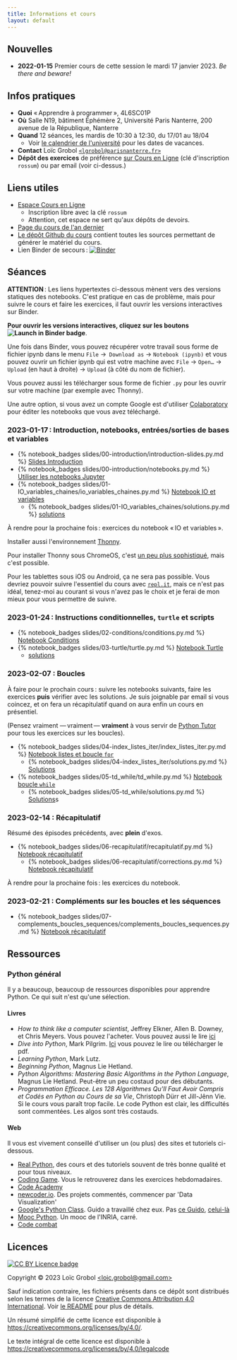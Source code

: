 ```yaml
---
title: Informations et cours
layout: default
---
```


[comment]: <> "LTeX: language=fr"


## Nouvelles

- **2022-01-15** Premier cours de cette session le mardi 17 janvier 2023. *Be there and beware!*


## Infos pratiques

- **Quoi** « Apprendre à programmer », 4L6SC01P
- **Où** Salle N19, bâtiment Éphémère 2, Université Paris Nanterre, 200 avenue de la République,
  Nanterre
- **Quand** 12 séances, les mardis de 10:30 à 12:30, du 17/01 au 18/04
  - Voir [le calendrier de
    l'université](https://etudiants.parisnanterre.fr/calendrier-universitaire/calendrier-universitaire-2022-2023)
    pour les dates de vacances.
- **Contact** Loïc Grobol [`<lgrobol@parisnanterre.fr>`](mailto:lgrobol@parisnanterre.fr)
- **Dépôt des exercices** de préférence [sur Cours en Ligne](https://coursenligne.parisnanterre.fr/course/view.php?id=7459) (clé d'inscription `rossum`)
  ou par email (voir ci-dessus.)

## Liens utiles

- [Espace Cours en Ligne](https://coursenligne.parisnanterre.fr/course/view.php?id=7459)
  - Inscription libre avec la clé `rossum`
  - Attention, cet espace ne sert qu'aux dépôts de devoirs.
- [Page du cours de l'an dernier]({{site.url}}{{site.baseurl}}/2022)
- [Le dépôt Github du cours](https://github.com/LoicGrobol/apprendre-programmer/) contient toutes
  les sources permettant de générer le matériel du cours.
- Lien Binder de secours :
  [![Binder](https://mybinder.org/badge_logo.svg)](https://mybinder.org/v2/gh/LoicGrobol/apprendre-programmer/main)


## Séances

**ATTENTION** : Les liens hypertextes ci-dessous mènent vers des versions statiques des notebooks.
C'est pratique en cas de problème, mais pour suivre le cours et faire les exercices, il faut ouvrir
les versions interactives sur Binder.

<strong>Pour ouvrir les versions interactives, cliquez sur les boutons ![Launch in Binder
  badge](https://mybinder.org/badge_logo.svg)</strong>.

Une fois dans Binder, vous pouvez récupérer votre travail sous forme de fichier ipynb dans le menu
`File` →  `Download as` → `Notebook (ipynb)` et vous pouvez ouvrir un fichier ipynb qui est votre
machine avec `File` → `Open…` → `Upload` (en haut à droite) → `Upload` (à côté du nom de fichier).

Vous pouvez aussi les télécharger sous forme de fichier `.py` pour les ouvrir sur votre machine (par
exemple avec Thonny).

Une autre option, si vous avez un compte Google est d'utiliser
[Colaboratory](https://colab.research.google.com/) pour éditer les notebooks que vous avez
téléchargé.

### 2023-01-17 : Introduction, notebooks, entrées/sorties de bases et variables

- {% notebook_badges slides/00-introduction/introduction-slides.py.md %}
  [Slides Introduction](slides/00-introduction/introduction-slides.py.ipynb)
- {% notebook_badges slides/00-introduction/notebooks.py.md %}
  [Utiliser les notebooks Jupyter](slides/00-introduction/notebooks.py.ipynb)
- {% notebook_badges slides/01-IO_variables_chaines/io_variables_chaines.py.md %}
  [Notebook IO et variables](slides/01-IO_variables_chaines/io_variables_chaines.py.ipynb)
  - {% notebook_badges slides/01-IO_variables_chaines/solutions.py.md %}
    [solutions](slides/01-IO_variables_chaines/solutions.py.ipynb)


À rendre pour la prochaine fois : exercices du notebook « IO et variables ».

Installer aussi l'environnement [Thonny](https://thonny.org).

Pour installer Thonny sous ChromeOS, c'est [un peu plus
sophistiqué](https://boldidea.org/static/thonny/chromebook.html), mais c'est possible.

Pour les tablettes sous iOS ou Android, ça ne sera pas possible. Vous devriez pouvoir suivre
l'essentiel du cours avec [`repl.it`](https://repl.it), mais ce n'est pas idéal, tenez-moi au
courant si vous n'avez pas le choix et je ferai de mon mieux pour vous permettre de suivre.


### 2023-01-24 : Instructions conditionnelles, `turtle` et scripts

- {% notebook_badges slides/02-conditions/conditions.py.md %}
  [Notebook Conditions](slides/02-conditions/conditions.py.ipynb)
- {% notebook_badges slides/03-turtle/turtle.py.md %}
  [Notebook Turtle](slides/03-turtle/turtle.py.ipynb)
  - [solutions](slides/03-turtle/solutions.py)

### 2023-02-07 : Boucles

À faire pour le prochain cours : suivre les notebooks suivants, faire les exercices **puis**
vérifier avec les solutions. Je suis joignable par email si vous coincez, et on fera un
récapitulatif quand on aura enfin un cours en présentiel.

(Pensez vraiment — vraiment — **vraiment** à vous servir de [Python Tutor](https://pythontutor.com/)
pour tous les exercices sur les boucles).

- {% notebook_badges slides/04-index_listes_iter/index_listes_iter.py.md %}
  [Notebook listes et boucle `for`](slides/04-index_listes_iter/index_listes_iter.py.ipynb)
  - {% notebook_badges slides/04-index_listes_iter/solutions.py.md %}
    [Solutions](slides/04-index_listes_iter/solutions.py.ipynb)
- {% notebook_badges slides/05-td_while/td_while.py.md %}
  [Notebook boucle `while`](slides/05-td_while/td_while.py.ipynb)
  - {% notebook_badges slides/05-td_while/solutions.py.md %}
    [Solutions](slides/05-td_while/solutions.py.ipynb)s

### 2023-02-14 : Récapitulatif

Résumé des épisodes précédents, avec **plein** d'exos.

- {% notebook_badges slides/06-recapitulatif/recapitulatif.py.md %}
[Notebook récapitulatif](slides/06-recapitulatif/recapitulatif.py.ipynb)
  - {% notebook_badges slides/06-recapitulatif/corrections.py.md %}
[Notebook récapitulatif](slides/06-recapitulatif/corrections.py.ipynb)

À rendre pour la prochaine fois : les exercices du notebook.

### 2023-02-21 : Compléments sur les boucles et les séquences

- {% notebook_badges slides/07-complements_boucles_sequences/complements_boucles_sequences.py.md %}
  [Notebook
  récapitulatif](slides/07-complements_boucles_sequences/complements_boucles_sequences.py.ipynb)


## Ressources

### Python général

Il y a beaucoup, beaucoup de ressources disponibles pour apprendre Python. Ce qui suit n'est qu'une
sélection.

#### Livres

- *How to think like a computer scientist*, Jeffrey Elkner, Allen B. Downey, et Chris Meyers. Vous
  pouvez l'acheter. Vous pouvez aussi le lire
  [ici](http://openbookproject.net/thinkcs/python/english3e/)
- *Dive into Python*, Mark Pilgrim. [Ici](http://www.diveintopython3.net/) vous pouvez le lire ou
  télécharger le pdf.
- *Learning Python*, Mark Lutz.
- *Beginning Python*, Magnus Lie Hetland.
- *Python Algorithms: Mastering Basic Algorithms in the Python Language*, Magnus Lie Hetland.
  Peut-être un peu costaud pour des débutants.
- *Programmation Efficace. Les 128 Algorithmes Qu'Il Faut Avoir Compris et Codés en Python au Cours
  de sa Vie*, Christoph Dürr et Jill-Jênn Vie. Si le cours vous paraît trop facile. Le code Python
  est clair, les difficultés sont commentées. Les algos sont très costauds.

#### Web

Il vous est vivement conseillé d'utiliser un (ou plus) des sites et tutoriels ci-dessous.

- [Real Python](https://realpython.com), des cours et des tutoriels souvent de très bonne qualité et
  pour tous niveaux.
- [Coding Game](https://www.codingame.com/home). Vous le retrouverez dans les exercices
  hebdomadaires.
- [Code Academy](https://www.codecademy.com/fr/learn/python)
- [newcoder.io](http://newcoder.io/). Des projets commentés, commencer par 'Data Visualization'
- [Google's Python Class](https://developers.google.com/edu/python/). Guido a travaillé chez eux.
  Pas [ce
  Guido](http://vignette2.wikia.nocookie.net/pixar/images/1/10/Guido.png/revision/latest?cb=20140314012724),
  [celui-là](https://en.wikipedia.org/wiki/Guido_van_Rossum#/media/File:Guido_van_Rossum_OSCON_2006.jpg)
- [Mooc Python](https://www.fun-mooc.fr/courses/inria/41001S03/session03/about#). Un mooc de
  l'INRIA, carré.
- [Code combat](https://codecombat.com/)

## Licences

[![CC BY Licence
badge](https://i.creativecommons.org/l/by/4.0/88x31.png)](http://creativecommons.org/licenses/by/4.0/)

Copyright © 2023 Loïc Grobol [\<loic.grobol@gmail.com\>](mailto:loic.grobol@gmail.com)

Sauf indication contraire, les fichiers présents dans ce dépôt sont distribués selon les termes de
la licence [Creative Commons Attribution 4.0
International](https://creativecommons.org/licenses/by/4.0/). Voir [le README](README.md#Licences)
pour plus de détails.

 Un résumé simplifié de cette licence est disponible à
 <https://creativecommons.org/licenses/by/4.0/>.

 Le texte intégral de cette licence est disponible à
 <https://creativecommons.org/licenses/by/4.0/legalcode>
